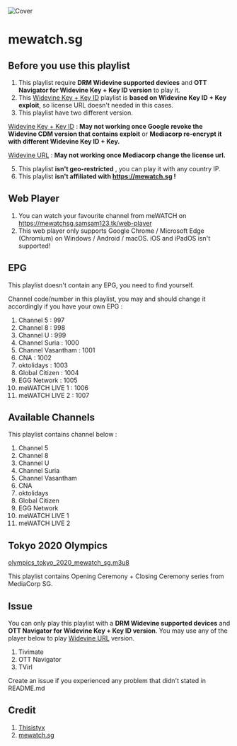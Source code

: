 ![Cover](https://play-lh.googleusercontent.com/pvoIUgtbvS3XuxLTDkDOghF59twl66Vx-aalb74yOTKYLz3t17y7MJFtbwTfV0itWA)
# mewatch.sg

## Before you use this playlist
1. This playlist require **DRM Widevine supported devices** and **OTT Navigator for Widevine Key + Key ID version** to play it.
2. This [Widevine Key + Key ID](https://mewatchsg.samsam123.tk/mewatchsg_drm_wv_key.m3u8) playlist is **based on Widevine Key ID + Key exploit**, so license URL doesn't needed in this cases.
3. This playlist have two different version.

[Widevine Key + Key ID](https://mewatchsg.samsam123.tk/mewatchsg_drm_wv_key.m3u8) : **May not working once Google revoke the Widevine CDM version that contains exploit** or **Mediacorp re-encrypt it with different Widevine Key ID + Key.**

[Widevine URL](https://mewatchsg.samsam123.tk/mewatchsg_drm_wv_url.m3u8) : **May not working once Mediacorp change the license url.**

5. This playlist **isn't geo-restricted** , you can play it with any country IP.
6. This playlist **isn't affiliated with https://mewatch.sg !**

## Web Player
1. You can watch your favourite channel from meWATCH on https://mewatchsg.samsam123.tk/web-player
2. This web player only supports Google Chrome / Microsoft Edge (Chromium) on Windows / Android / macOS. iOS and iPadOS isn't supported!

## EPG
This playlist doesn't contain any EPG, you need to find yourself.

Channel code/number in this playlist, you may and should change it accordingly if you have your own EPG : 
1. Channel 5 : 997
2. Channel 8 : 998
3. Channel U : 999
4. Channel Suria : 1000
5. Channel Vasantham : 1001
6. CNA : 1002
7. oktolidays : 1003
8. Global Citizen : 1004
9. EGG Network : 1005
10. meWATCH LIVE 1 : 1006
11. meWATCH LIVE 2 : 1007

## Available Channels
This playlist contains channel below :
1. Channel 5
2. Channel 8
3. Channel U
4. Channel Suria 
5. Channel Vasantham 
6. CNA
7. oktolidays
8. Global Citizen
9. EGG Network
10. meWATCH LIVE 1 
11. meWATCH LIVE 2

## Tokyo 2020 Olympics
[olympics_tokyo_2020_mewatch_sg.m3u8](https://mewatchsg.samsam123.tk/olympics_tokyo_2020_mewatch_sg.m3u8)

This playlist contains Opening Ceremony + Closing Ceremony series from MediaCorp SG.

## Issue
You can only play this playlist with a **DRM Widevine supported devices** and **OTT Navigator for Widevine Key + Key ID version**.
You may use any of the player below to play [Widevine URL](https://mewatchsg.samsam123.tk/mewatchsg_drm_wv_url.m3u8) version.
1. Tivimate
2. OTT Navigator
3. TVirl

Create an issue if you experienced any problem that didn't stated in README.md

## Credit
1. [Thisistyx](https://github.com/thisistyx)
2. [mewatch.sg](https://mewatch.sg)
